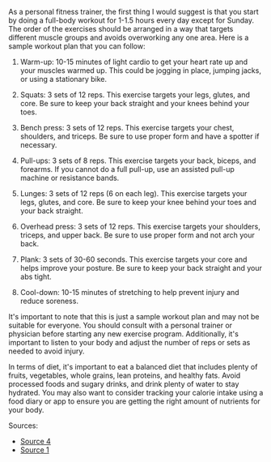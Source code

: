 As a personal fitness trainer, the first thing I would suggest is that you start by doing a full-body workout for 1-1.5 hours every day except for Sunday. The order of the exercises should be arranged in a way that targets different muscle groups and avoids overworking any one area. Here is a sample workout plan that you can follow:

1. Warm-up: 10-15 minutes of light cardio to get your heart rate up and your muscles warmed up. This could be jogging in place, jumping jacks, or using a stationary bike.

2. Squats: 3 sets of 12 reps. This exercise targets your legs, glutes, and core. Be sure to keep your back straight and your knees behind your toes.

3. Bench press: 3 sets of 12 reps. This exercise targets your chest, shoulders, and triceps. Be sure to use proper form and have a spotter if necessary.

4. Pull-ups: 3 sets of 8 reps. This exercise targets your back, biceps, and forearms. If you cannot do a full pull-up, use an assisted pull-up machine or resistance bands.

5. Lunges: 3 sets of 12 reps (6 on each leg). This exercise targets your legs, glutes, and core. Be sure to keep your knee behind your toes and your back straight.

6. Overhead press: 3 sets of 12 reps. This exercise targets your shoulders, triceps, and upper back. Be sure to use proper form and not arch your back.

7. Plank: 3 sets of 30-60 seconds. This exercise targets your core and helps improve your posture. Be sure to keep your back straight and your abs tight.

8. Cool-down: 10-15 minutes of stretching to help prevent injury and reduce soreness.

It's important to note that this is just a sample workout plan and may not be suitable for everyone. You should consult with a personal trainer or physician before starting any new exercise program. Additionally, it's important to listen to your body and adjust the number of reps or sets as needed to avoid injury.

In terms of diet, it's important to eat a balanced diet that includes plenty of fruits, vegetables, whole grains, lean proteins, and healthy fats. Avoid processed foods and sugary drinks, and drink plenty of water to stay hydrated. You may also want to consider tracking your calorie intake using a food diary or app to ensure you are getting the right amount of nutrients for your body.

Sources:

- [Source 4](https://www.calculator.net/overweight-calculator.html)
- [Source 1](https://getcalc.com/health-ideal-weight-calculator.htm?gender=male&height=186cm)
